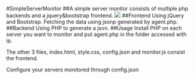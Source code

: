 #SimpleServerMonitor
##A simple server monitor consists of multiple php backends and a jquery&amp;bootstrap frontend.
![](https://raw.github.com/764664/SimpleServerMonitor/demo.png)
##Frontend
Using jQuery and Bootstrap.
Fetching the data using jsonp generated by agent.php.
##Backend
Using PHP to generate a json.
##Usage
Install PHP on each server you want to monitor and put agent.php in the folder accessed with ip.

The other 3 files, index.html, style.css, config.json and monitor.js consist the frontend.

Configure your servers monitored through config.json
